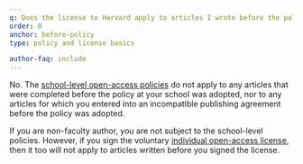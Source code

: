 ```yaml
---
q: Does the license to Harvard apply to articles I wrote before the policy was adopted?
order: 8
anchor: before-policy
type: policy and license basics

author-faq: include
---
```


No. The [school-level open-access policies](https://osc.hul.harvard.edu/policies/) do not apply to any articles that were completed before the policy at your school was adopted, nor to any articles for which you entered into an incompatible publishing agreement before the policy was adopted. 

If you are non-faculty author, you are not subject to the school-level policies. However, if you sign the voluntary [individual open-access license](#individual-license), then it too will not apply to articles written before you signed the license.
